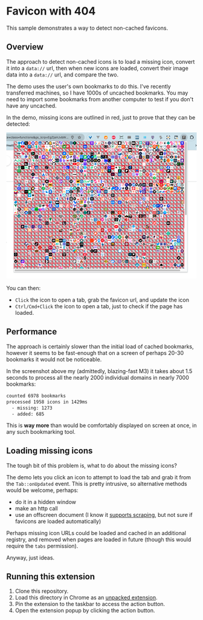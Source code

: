 # Favicon with 404

This sample demonstrates a way to detect non-cached favicons.

## Overview

The approach to detect non-cached icons is to load a missing icon, convert it into a `data://` url, then when new icons are loaded, convert their image data into a `data://` url, and compare the two.

The demo uses the user's own bookmarks to do this. I've recently transferred machines, so I have 1000s of uncached bookmarks. You may need to import some bookmarks from another computer to test if you don't have any uncached.

In the demo, missing icons are outlined in red, just to prove that they can be detected:

![screenshot](screenshot.png)

You can then:

- `Click` the icon to open a tab, grab the favicon url, and update the icon
- `Ctrl/Cmd+Click` the icon to open a tab, just to check if the page has loaded.

## Performance

The approach is certainly slower than the initial load of cached bookmarks, however it seems to be fast-enough that on a screen of perhaps 20-30 bookmarks it would not be noticeable.

In the screenshot above my (admittedly, blazing-fast M3) it takes about 1.5 seconds to process all the nearly 2000 individual domains in nearly 7000 bookmarks:

```
counted 6978 bookmarks
processed 1958 icons in 1429ms
  - missing: 1273
  - added: 685
```

This is **way more** than would be comfortably displayed on screen at once, in any such bookmarking tool.

## Loading missing icons

The tough bit of this problem is, what to do about the missing icons?

The demo lets you click an icon to attempt to load the tab and grab it from the `Tab::onUpdated` event. This is pretty intrusive, so alternative methods would be welcome, perhaps:

- do it in a hidden window
- make an http call
- use an offscreen document (I know it [supports scraping](https://developer.chrome.com/docs/extensions/reference/api/offscreen#reasons:~:text=%22-,DOM_SCRAPING,-%22%0ASpecifies%20that), but not sure if favicons are loaded automatically)

Perhaps missing icon URLs could be loaded and cached in an additional registry, and removed when pages are loaded in future (though this would require the `tabs` permission).

Anyway, just ideas.

## Running this extension

1. Clone this repository.
2. Load this directory in Chrome as an [unpacked extension](https://developer.chrome.com/docs/extensions/mv3/getstarted/development-basics/#load-unpacked).
3. Pin the extension to the taskbar to access the action button.
4. Open the extension popup by clicking the action button.
